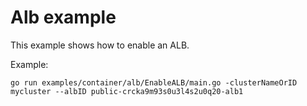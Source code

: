 # Alb example

This example shows how to enable an ALB.

Example: 

```
go run examples/container/alb/EnableALB/main.go -clusterNameOrID mycluster --albID public-crcka9m93s0u3l4s2u0q20-alb1
```